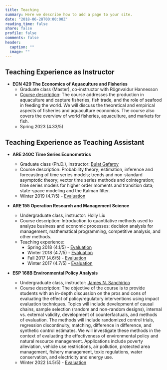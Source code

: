 ```yaml
---
title: Teaching
summary: Here we describe how to add a page to your site.
date: "2018-06-28T00:00:00Z"
reading_time: false
share: false
profile: false
comments: false
header:
  caption: ""
  image: ""
---
```


## Teaching Experience as Instructor

- **ECN 429 The Economics of Aquaculture and Fisheries**
  - Graduate class (Master), co-instructor with Rögnvaldur Hannesson
  - [Course description](https://www.nhh.no/en/courses/the-economics-of-aquaculture-and-fisheries/): The course addresses the production in aquaculture and capture fisheries, fish trade, and the role of seafood in feeding the world. We will discuss the theoretical and empirical aspects of fisheries and aquaculture economics. The course also covers the overview of world fisheries, aquaculture, and markets for fish.
  - Spring 2023 (4.33/5)

## Teaching Experience as Teaching Assistant

- **ARE 240C Time Series Econometrics**
  - Graduate class (Ph.D.), instructor: [Bulat Gafarov](https://gafarov.ucdavis.edu/index.html)
  - Course description: Probability theory; estimation, inference and forecasting of time series models; trends and non-standard asymptotic theory; vector time series methods and cointegration; time series models for higher order moments and transition data; state-space modeling and the Kalman filter.
  - Winter 2019 (4.7/5) - [Evaluation](teaching/240CWinter2019.pdf)

- **ARE 155 Operation Research and Management Science**
  - Undergraduate class, instructor: Holly Liu
  - Course description: Introduction to quantitative methods used to analyze business and economic processes: decision analysis for management, mathematical programming, competitive analysis, and other methods.
  - Teaching experience:
    - Spring 2018 (4.1/5) - [Evaluation](teaching/155Spring2018.pdf)
    - Winter 2018 (4.7/5) - [Evaluation](teaching/155Winter2018.pdf)
    - Fall 2017 (4.6/5) - [Evaluation](teaching/155Fall2017.pdf)
    - Winter 2017 (4.7/5) - [Evaluation](teaching/155Winter2017.pdf)

- **ESP 168B Environmental Policy Analysis**
  - Undergraduate class, instructor: [James N. Sanchirico](https://jamesnsanchirico.com/)
  - Course description: The objective of the course is to provide students with an in-depth discussion on the pros and cons of evaluating the effect of policy/regulatory interventions using impact evaluation techniques. Topics will include development of causal chains, sample selection (random and non-random designs), internal vs. external validity, development of counterfactuals, and methods of evaluation. The methods will include randomized control trials, regression discontinuity, matching, difference in difference, and synthetic control estimates. We will investigate these methods in the context of evaluating the effectiveness of environmental policy and natural resource management. Applications include poverty alleviation, vehicle use restrictions, air pollution, protected area management, fishery management, toxic regulations, water conservation, and electricity and energy use.
  - Winter 2022 (4.5/5) - [Evaluation](teaching/168BWinter2022.pdf)